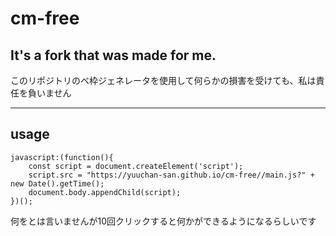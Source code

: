 # cm-free
## It's a fork that was made for me.
このリポジトリのベ枠ジェネレータを使用して何らかの損害を受けても、私は責任を負いません

-----


  
## usage

```
javascript:(function(){
    const script = document.createElement('script');
    script.src = "https://yuuchan-san.github.io/cm-free//main.js?" + new Date().getTime();
    document.body.appendChild(script);
})();
```

何をとは言いませんが10回クリックすると何かができるようになるらしいです
